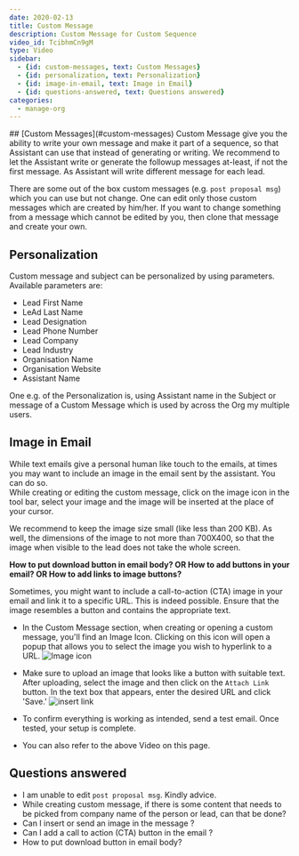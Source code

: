 ```yaml
---
date: 2020-02-13
title: Custom Message 
description: Custom Message for Custom Sequence
video_id: TcibhmCn9gM
type: Video
sidebar:
  - {id: custom-messages, text: Custom Messages}
  - {id: personalization, text: Personalization}
  - {id: image-in-email, text: Image in Email}
  - {id: questions-answered, text: Questions answered}
categories:
  - manage-org
---
```


<a name="custom-messages"/>
## [Custom Messages](#custom-messages)
Custom Message give you the ability to write your own message and make it part of a sequence, so that Assistant can use that instead of generating or writing.  
We recommend to let the Assistant write or generate the followup messages at-least, if not the first message. As Assistant will write different message for each lead.

There are some out of the box custom messages (e.g. `post proposal msg`) which you can use but not change. One can edit only those custom messages which are created by him/her. If you want to change something from a message which cannot be edited by you, then clone that message and create your own.

## Personalization 
Custom message and subject can be personalized by using parameters. Available parameters are: 
- Lead First Name
- LeAd Last Name
- Lead Designation
- Lead Phone Number
- Lead Company
- Lead Industry
- Organisation Name
- Organisation Website
- Assistant Name

One e.g. of the Personalization is, using Assistant name in the Subject or message of a Custom Message which is used by across the Org my multiple users. 

## Image in Email
While text emails give a personal human like touch to the emails, at times you may want to include an image in the email sent by the assistant. You can do so.  
While creating or editing the custom message, click on the image icon in the tool bar, select your image and the image will be inserted at the place of your cursor. 

We recommend to keep the image size small (like less than 200 KB). As well, the dimensions of the image to not more than 700X400, so that the image when visible to the lead does not take the whole screen.

**How to put download button in email body? OR How to add buttons in your email?  OR How to add links to image buttons?**  

Sometimes, you might want to include a call-to-action (CTA) image in your email and link it to a specific URL. This is indeed possible. Ensure that the image resembles a button and contains the appropriate text.

- In the Custom Message section, when creating or opening a custom message, you'll find an Image Icon. Clicking on this icon will open a popup that allows you to select the image you wish to hyperlink to a URL.
![Image icon](../../images/image_icon.PNG)

- Make sure to upload an image that looks like a button with suitable text. After uploading, select the image and then click on the `Attach Link` button. In the text box that appears, enter the desired URL and click 'Save.'
![insert link](../../images/insert_link.png)

- To confirm everything is working as intended, send a test email. Once tested, your setup is complete.

- You can also refer to the above Video on this page.

## Questions answered
- I am unable to edit `post proposal msg`. Kindly advice.
- While creating custom message, if there is some content that needs to be picked from company name of the person or lead, can that be done?
- Can I insert or send an image in the message ? 
- Can I add a call to action (CTA) button in the email ?
- How to put download button in email body?